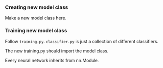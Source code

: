 ### Creating new model class

Make a new model class here.

### Training new model class

Follow `training.py`. `classifier.py` is just a collection of different classifiers.

The new training.py should import the model class.

Every neural network inherits from nn.Module.